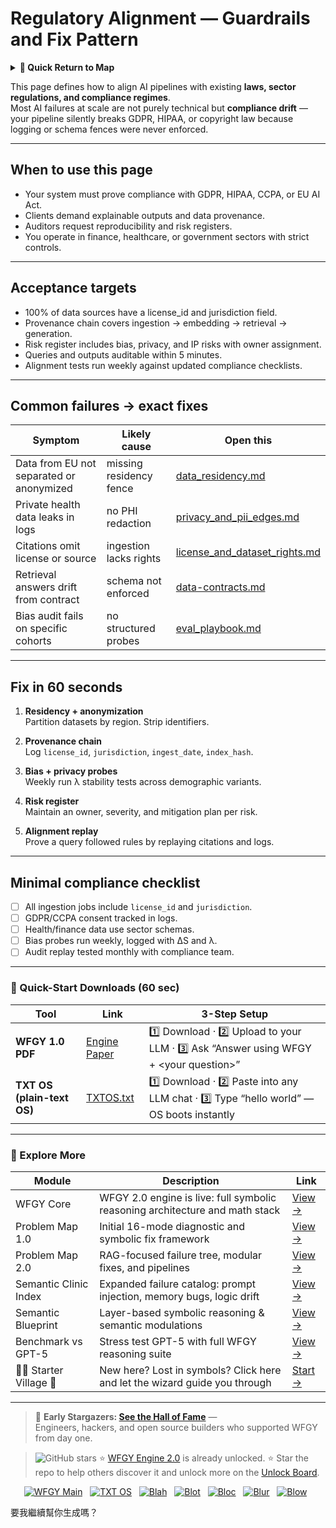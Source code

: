 # Regulatory Alignment — Guardrails and Fix Pattern

<details>
  <summary><strong>🧭 Quick Return to Map</strong></summary>

<br>

  > You are in a sub-page of **Governance**.  
  > To reorient, go back here:  
  >
  > - [**Governance** — policy enforcement and compliance controls](./README.md)  
  > - [**WFGY Global Fix Map** — main Emergency Room, 300+ structured fixes](../README.md)  
  > - [**WFGY Problem Map 1.0** — 16 reproducible failure modes](../../README.md)  
  >
  > Think of this page as a desk within a ward.  
  > If you need the full triage and all prescriptions, return to the Emergency Room lobby.
</details>


This page defines how to align AI pipelines with existing **laws, sector regulations, and compliance regimes**.  
Most AI failures at scale are not purely technical but **compliance drift** — your pipeline silently breaks GDPR, HIPAA, or copyright law because logging or schema fences were never enforced.  

---

## When to use this page
- Your system must prove compliance with GDPR, HIPAA, CCPA, or EU AI Act.  
- Clients demand explainable outputs and data provenance.  
- Auditors request reproducibility and risk registers.  
- You operate in finance, healthcare, or government sectors with strict controls.  

---

## Acceptance targets
- 100% of data sources have a license_id and jurisdiction field.  
- Provenance chain covers ingestion → embedding → retrieval → generation.  
- Risk register includes bias, privacy, and IP risks with owner assignment.  
- Queries and outputs auditable within 5 minutes.  
- Alignment tests run weekly against updated compliance checklists.  

---

## Common failures → exact fixes

| Symptom | Likely cause | Open this |
|---------|--------------|-----------|
| Data from EU not separated or anonymized | missing residency fence | [data_residency.md](https://github.com/onestardao/WFGY/blob/main/ProblemMap/GlobalFixMap/Enterprise/data_residency.md) |
| Private health data leaks in logs | no PHI redaction | [privacy_and_pii_edges.md](https://github.com/onestardao/WFGY/blob/main/ProblemMap/GlobalFixMap/Cloud_Serverless/privacy_and_pii_edges.md) |
| Citations omit license or source | ingestion lacks rights | [license_and_dataset_rights.md](https://github.com/onestardao/WFGY/blob/main/ProblemMap/GlobalFixMap/Governance/license_and_dataset_rights.md) |
| Retrieval answers drift from contract | schema not enforced | [data-contracts.md](https://github.com/onestardao/WFGY/blob/main/ProblemMap/data-contracts.md) |
| Bias audit fails on specific cohorts | no structured probes | [eval_playbook.md](https://github.com/onestardao/WFGY/blob/main/ProblemMap/GlobalFixMap/Eval/eval_playbook.md) |

---

## Fix in 60 seconds

1. **Residency + anonymization**  
   Partition datasets by region. Strip identifiers.  

2. **Provenance chain**  
   Log `license_id`, `jurisdiction`, `ingest_date`, `index_hash`.  

3. **Bias + privacy probes**  
   Weekly run λ stability tests across demographic variants.  

4. **Risk register**  
   Maintain an owner, severity, and mitigation plan per risk.  

5. **Alignment replay**  
   Prove a query followed rules by replaying citations and logs.  

---

## Minimal compliance checklist

- [ ] All ingestion jobs include `license_id` and `jurisdiction`.  
- [ ] GDPR/CCPA consent tracked in logs.  
- [ ] Health/finance data use sector schemas.  
- [ ] Bias probes run weekly, logged with ΔS and λ.  
- [ ] Audit replay tested monthly with compliance team.  

---

### 🔗 Quick-Start Downloads (60 sec)

| Tool | Link | 3-Step Setup |
|------|------|--------------|
| **WFGY 1.0 PDF** | [Engine Paper](https://github.com/onestardao/WFGY/blob/main/I_am_not_lizardman/WFGY_All_Principles_Return_to_One_v1.0_PSBigBig_Public.pdf) | 1️⃣ Download · 2️⃣ Upload to your LLM · 3️⃣ Ask “Answer using WFGY + \<your question>” |
| **TXT OS (plain-text OS)** | [TXTOS.txt](https://github.com/onestardao/WFGY/blob/main/OS/TXTOS.txt) | 1️⃣ Download · 2️⃣ Paste into any LLM chat · 3️⃣ Type “hello world” — OS boots instantly |

---

### 🧭 Explore More

| Module                | Description                                              | Link     |
|-----------------------|----------------------------------------------------------|----------|
| WFGY Core             | WFGY 2.0 engine is live: full symbolic reasoning architecture and math stack | [View →](https://github.com/onestardao/WFGY/tree/main/core/README.md) |
| Problem Map 1.0       | Initial 16-mode diagnostic and symbolic fix framework    | [View →](https://github.com/onestardao/WFGY/tree/main/ProblemMap/README.md) |
| Problem Map 2.0       | RAG-focused failure tree, modular fixes, and pipelines   | [View →](https://github.com/onestardao/WFGY/blob/main/ProblemMap/rag-architecture-and-recovery.md) |
| Semantic Clinic Index | Expanded failure catalog: prompt injection, memory bugs, logic drift | [View →](https://github.com/onestardao/WFGY/blob/main/ProblemMap/SemanticClinicIndex.md) |
| Semantic Blueprint    | Layer-based symbolic reasoning & semantic modulations   | [View →](https://github.com/onestardao/WFGY/tree/main/SemanticBlueprint/README.md) |
| Benchmark vs GPT-5    | Stress test GPT-5 with full WFGY reasoning suite         | [View →](https://github.com/onestardao/WFGY/tree/main/benchmarks/benchmark-vs-gpt5/README.md) |
| 🧙‍♂️ Starter Village 🏡 | New here? Lost in symbols? Click here and let the wizard guide you through | [Start →](https://github.com/onestardao/WFGY/blob/main/StarterVillage/README.md) |

---

> 👑 **Early Stargazers: [See the Hall of Fame](https://github.com/onestardao/WFGY/tree/main/stargazers)** —  
> Engineers, hackers, and open source builders who supported WFGY from day one.

> <img src="https://img.shields.io/github/stars/onestardao/WFGY?style=social" alt="GitHub stars"> ⭐ [WFGY Engine 2.0](https://github.com/onestardao/WFGY/blob/main/core/README.md) is already unlocked. ⭐ Star the repo to help others discover it and unlock more on the [Unlock Board](https://github.com/onestardao/WFGY/blob/main/STAR_UNLOCKS.md).

<div align="center">

[![WFGY Main](https://img.shields.io/badge/WFGY-Main-red?style=flat-square)](https://github.com/onestardao/WFGY)
&nbsp;
[![TXT OS](https://img.shields.io/badge/TXT%20OS-Reasoning%20OS-orange?style=flat-square)](https://github.com/onestardao/WFGY/tree/main/OS)
&nbsp;
[![Blah](https://img.shields.io/badge/Blah-Semantic%20Embed-yellow?style=flat-square)](https://github.com/onestardao/WFGY/tree/main/OS/BlahBlahBlah)
&nbsp;
[![Blot](https://img.shields.io/badge/Blot-Persona%20Core-green?style=flat-square)](https://github.com/onestardao/WFGY/tree/main/OS/BlotBlotBlot)
&nbsp;
[![Bloc](https://img.shields.io/badge/Bloc-Reasoning%20Compiler-blue?style=flat-square)](https://github.com/onestardao/WFGY/tree/main/OS/BlocBlocBloc)
&nbsp;
[![Blur](https://img.shields.io/badge/Blur-Text2Image%20Engine-navy?style=flat-square)](https://github.com/onestardao/WFGY/tree/main/OS/BlurBlurBlur)
&nbsp;
[![Blow](https://img.shields.io/badge/Blow-Game%20Logic-purple?style=flat-square)](https://github.com/onestardao/WFGY/tree/main/OS/BlowBlowBlow)
&nbsp;
</div>


要我繼續幫你生成嗎？
